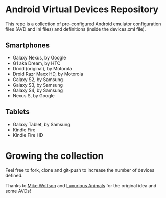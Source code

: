 Android Virtual Devices Repository
==============

This repo is a collection of pre-configured Android emulator configuration files (AVD and ini files) and definitions (inside the devices.xml file).


## Smartphones

- Galaxy Nexus, by Google
- G1 aka Dream, by HTC
- Droid (original), by Motorola
- Droid Razr Maxx HD, by Motorola
- Galaxy S2, by Samsung
- Galaxy S3, by Samsung
- Galaxy S4, by Samsung
- Nexus S, by Google


## Tablets 

- Galaxy Tablet, by Samsung
- Kindle Fire
- Kindle Fire HD



# Growing the collection

Feel free to fork, clone and git-push to increase the number of devices defined.

Thanks to [Mike Wolfson](https://github.com/mwolfson/AndroidAVDRepo) and [Luxurious Animals](https://github.com/luxuriousanimals/AndroidAVDRepo) for the original idea and some AVDs!